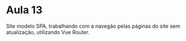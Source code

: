 # Aula 13

Site modelo SPA, trabalhando com a navegão pelas páginas do site sem atualização, utilizando Vue Router.